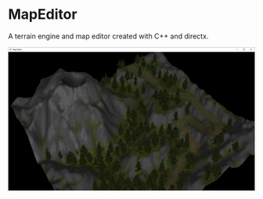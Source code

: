 # MapEditor

A terrain engine and map editor created with C++ and directx.

![alt text](https://github.com/jcdev7/MapEditor/blob/master/MapEditorImage.jpg?raw=true)


